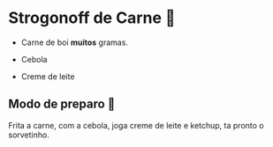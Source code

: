 # Strogonoff de Carne :meat_on_bone:

- Carne de boi **muitos** gramas.

- Cebola

- Creme de leite

## Modo de preparo :fork_and_knife:

Frita a carne, com a cebola, joga creme de leite e ketchup, ta pronto o sorvetinho.